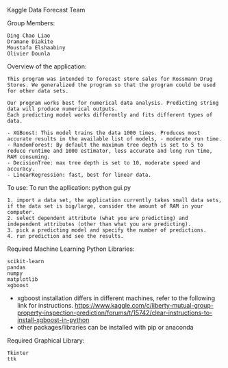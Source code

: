 Kaggle Data Forecast Team

Group Members:

	Ding Chao Liao
	Dramane Diakite
  	Moustafa Elshaabiny
  	Olivier Dounla

Overview of the application:

	This program was intended to forecast store sales for Rossmann Drug Stores. We generalized the program so that the program could be used for other data sets.

	Our program works best for numerical data analysis. Predicting string data will produce numerical outputs.
	Each predicting model works differently and fits different types of data.

	- XGBoost: This model trains the data 1000 times. Produces most accurate results in the available list of models, - moderate run time.
	- RandomForest: By default the maximum tree depth is set to 5 to reduce runtime and 1000 estimator, less accurate and long run time, RAM consuming.
	- DecisionTree: max tree depth is set to 10, moderate speed and accuracy.
	- LinearRegression: fast, best for linear data.


To use:
	To run the apllication:
	 			python gui.py

	1. import a data set, the application currently takes small data sets, if the data set is big/large, consider the amount of RAM in your computer.
	2. select dependent attribute (what you are predicting) and independent attributes (other than what you are predicting).
	3. pick a predicting model and specify the number of predictions.
	4. run prediction and see the results.


Required Machine Learning Python Libraries:

	scikit-learn
	pandas
	numpy
	matplotlib
	xgboost

 * xgboost installation differs in different machines, refer to the following link for instructions. https://www.kaggle.com/c/liberty-mutual-group-property-inspection-prediction/forums/t/15742/clear-instructions-to-install-xgboost-in-python
 * other packages/libraries can be installed with pip or anaconda

Required Graphical Library:

	Tkinter
	ttk
